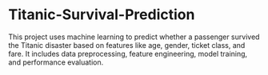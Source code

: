 # Titanic-Survival-Prediction
This project uses machine learning to predict whether a passenger survived the Titanic disaster based on features like age, gender, ticket class, and fare. It includes data preprocessing, feature engineering, model training, and performance evaluation.
